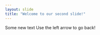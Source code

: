 ```yaml
---
layout: slide
title: "Welcome to our second slide!"
---
```

Some new text 
Use the left arrow to go back!
